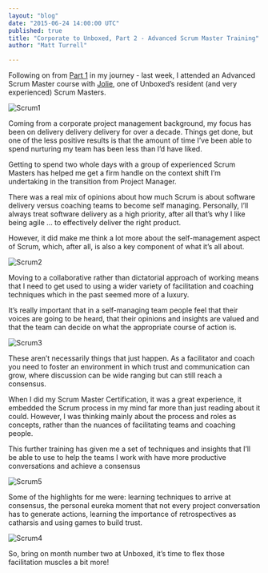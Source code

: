 ```yaml
---
layout: "blog"
date: "2015-06-24 14:00:00 UTC"
published: true
title: "Corporate to Unboxed, Part 2 - Advanced Scrum Master Training"
author: "Matt Turrell"

---
```


Following on from [Part 1](https://www.unboxedconsulting.com/blog/corporate-to-unboxed-a-project-manager-s-journey-to-scrum-master-part-1) in my journey - last week, I attended an Advanced Scrum Master course with [Jolie](https://www.unboxedconsulting.com/people/jolie-lanser), one of Unboxed’s resident (and very experienced) Scrum Masters.

![Scrum1](http://bit.ly/1eGZ7sb)

  Coming from a corporate project management background, my focus has been on delivery delivery delivery for over a decade. Things get done, but one of the less positive results is that the amount of time I’ve been able to spend nurturing my team has been less than I’d have liked.  
  Getting to spend two whole days with a group of experienced Scrum Masters has helped me get a firm handle on the context shift I’m undertaking in the transition from Project Manager.  
   There was a real mix of opinions about how much Scrum is about software delivery versus coaching teams to become self managing. Personally, I’ll always treat software delivery as a high priority, after all that’s why I like being agile … to effectively deliver the right product.  
  However, it did make me think a lot more about the self-management aspect of Scrum, which, after all, is also a key component of what it’s all about.  

![Scrum2](http://bit.ly/1RvFDmk)

  Moving to a collaborative rather than dictatorial approach of working means that I need to get used to using a wider variety of facilitation and coaching techniques which in the past seemed more of a luxury.  
  It’s really important that in a self-managing team people feel that their voices are going to be heard, that their opinions and insights are valued and that the team can decide on what the appropriate course of action is.  

![Scrum3](http://bit.ly/1BLWG1J)

  These aren’t necessarily things that just happen. As a facilitator and coach you need to foster an environment in which trust and communication can grow, where discussion can be wide ranging but can still reach a consensus.  
  When I did my Scrum Master Certification, it was a great experience, it embedded the Scrum process in my mind far more than just reading about it could. However, I was thinking mainly about the process and roles as concepts, rather than the nuances of facilitating teams and coaching people.  
  This further training has given me a set of techniques and insights that I’ll be able to use to help the teams I work with have more productive conversations and achieve a consensus  

![Scrum5](http://bit.ly/1N9O2uk)

  Some of the highlights for me were: learning techniques to arrive at consensus, the personal eureka moment that not every project conversation has to generate actions, learning the importance of retrospectives as catharsis and using games to build trust.  

![Scrum4](http://bit.ly/1Gyo6Uc)

 So, bring on month number two at Unboxed, it’s time to flex those facilitation muscles a bit more!
